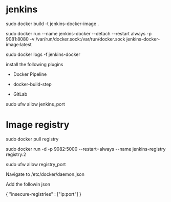 # jenkins

sudo docker build -t jenkins-docker-image .

sudo docker run --name jenkins-docker --detach --restart always -p 9081:8080 -v /var/run/docker.sock:/var/run/docker.sock jenkins-docker-image:latest

sudo docker logs -f jenkins-docker

install the following plugins

* Docker Pipeline

* docker-build-step 

* GitLab

sudo ufw allow jenkins_port


# Image registry

sudo docker pull registry

sudo docker run -d -p 9082:5000 --restart=always --name jenkins-registry registry:2

sudo ufw allow registry_port

Navigate to /etc/docker/daemon.json

Add the followin json

{
  "insecure-registries" : ["ip:port"]
}


